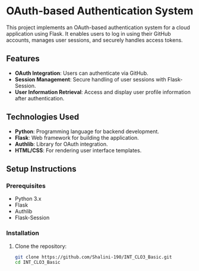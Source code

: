 # OAuth-based Authentication System

This project implements an OAuth-based authentication system for a cloud application using Flask. It enables users to log in using their GitHub accounts, manages user sessions, and securely handles access tokens.

## Features
- **OAuth Integration**: Users can authenticate via GitHub.
- **Session Management**: Secure handling of user sessions with Flask-Session.
- **User Information Retrieval**: Access and display user profile information after authentication.

## Technologies Used
- **Python**: Programming language for backend development.
- **Flask**: Web framework for building the application.
- **Authlib**: Library for OAuth integration.
- **HTML/CSS**: For rendering user interface templates.

## Setup Instructions

### Prerequisites
- Python 3.x
- Flask
- Authlib
- Flask-Session

### Installation
1. Clone the repository:
   ```bash
   git clone https://github.com/Shalini-190/INT_CLO3_Basic.git
   cd INT_CLO3_Basic
